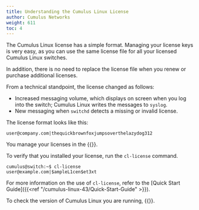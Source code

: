 ```yaml
---
title: Understanding the Cumulus Linux License
author: Cumulus Networks
weight: 611
toc: 4
---
```


The Cumulus Linux license has a simple format. Managing your license keys is very easy, as you can use the same license file for all your licensed Cumulus Linux switches.

In addition, there is no need to replace the license file when you renew or purchase additional licenses.

From a technical standpoint, the license changed as follows:

- Increased messaging volume, which displays on screen when you log into the switch; Cumulus Linux writes the messages to `syslog`.
- New messaging when `switchd` detects a missing or invalid license.  

The license format looks like this:

    user@company.com|thequickbrownfoxjumpsoverthelazydog312

You manage your licenses in the {{<exlink url="NVIDIA Enterprise supoport portal" text="NVIDIA Enterprise supoport portal">}}.

To verify that you installed your license, run the `cl-license` command.

    cumulus@switch:~$ cl-license
    user@example.com|$ampleL1cen$et3xt

For more information on the use of `cl-license`, refer to the [Quick Start Guide]({{<ref "/cumulus-linux-43/Quick-Start-Guide" >}}).

To check the version of Cumulus Linux you are running, {{<link url="Verify-Software-and-Hardware-Version-Information" text="read this article">}}.
